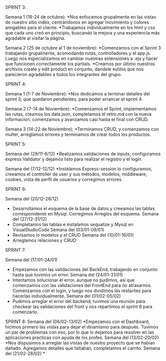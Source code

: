 SPRINT 3:

Semana 1 (18-24 de octubre):
*Nos enfocamos grupalmente en las vistas de nuestro sitio index, centrándonos en agregar movimiento y colores amigables para el cliente.
*Trabajamos individualmente en los html y css que cada uno creó en principio, buscando la mejora y una experiencia más agradable al visitar la página.

Semana 2 (25 de octubre al 1 de noviembre):
*Comenzamos con el Sprint 3 trabajando grupalmente, acomodando rutas, controlladores y el app.js. Luego nos especializamos en cambiar nuestras extensiones a .ejs y hacer que funcionen correctamente los partials.
*Creamos por último nuestros archivos create y edit product en conjunto, dandole estilos que nos parecieron agradables a todos los integrantes del grupo.

SPRINT 4:

Semana 1 (1-7 de Noviembre):
*Nos dedicamos a terminar detalles del sprint 3, que quedaron pendientes, para poder arrancar el sprint 4.

Semana 2 (7-14 de Noviembre):
*Comenzamos el Sprint, implementamos las rutas, creamos los data.json, completamos el retro.md con la nueva información, comenzamos y avanzamos casi hasta el final con CRUD.

Semana 3 (14-22 de Noviembre);
*Terminamos CRUD, y comenzamos con multer, arreglamos errores y terminamos de crear todos los productos.


SPRINT 5:

Semana del (29/11-6/12)
*Realizamos validaciones de inputs, configuramos express Validator y dejamos listo para realizar el registro y el login.

Semana del (7/12-12/12)
*Instalamos Express-session lo configuramos, creeamos el controller de user y sus métodos, modelos, middleware, cookies, vista de perfil de usuarios y corregimos errores.

SPRINT 6:

Semana del (20/12-26/12)
* Desarrollamos el esquema de la base de datos y creeamos las tablas corresponidente en Mysql. Corregimos Arreglos del esquema.
Semana del (27/12-31/12)
* Completamos las tablas e instalamos sequalize y Mysql en VisualStudioCode
Semana del (03/01-09/01)
* Revisamos lo modelos y el CRUD
Semana del (10/01-16/01)
* Arreglamos relaciones y CRUD

SPRINT 7:

Semana del (17/01-24/01)
* Empezamos con las validaciones del BackEnd, trabajando en conjunto hasta que tuvimos un error. 
Semana del (24/01-31/01)
* Intentamos solucionar el error, aunque no pudimos, así que comenzamos con las validaciones del FrontEnd para no atrasarnos. Comenzamos con el login, y luego nos dividimos las restantes para hacerlas individualmente.
Semana del (01/02-05/02)
* Pudimos arreglar el error del backend, tuvimos una reunión para checkear las validaciones del front y nos repartimos el sprint 8 para comenzarlo.

SPRINT 8:
Semana del (06/02-13/02)
*Empezamos con el Dashboard, hicimos primero las vistas para dejar el dinamismo para después. Tuvimos un par de problemas con eso, por lo que lo dejamos para resolver en las aplicaciones practicas con ayuda de los profes.
Semana del (13/02-20/02)
*Nos dispusimos a arreglar las vistas de nuestro proyecto que se habian dañado. Agregamos detalles que faltaban, completamos el carrito.
Semana del (21/02-28/02)
*